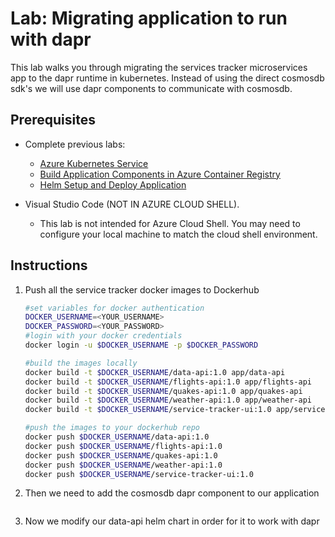 # Lab: Migrating application to run with dapr

This lab walks you through migrating the services tracker microservices app to the dapr runtime in kubernetes. Instead of using the direct cosmosdb sdk's we will use dapr components to communicate with cosmosdb. 

## Prerequisites

* Complete previous labs:
    * [Azure Kubernetes Service](../../create-aks-cluster/README.md)
    * [Build Application Components in Azure Container Registry](../../build-application/README.md)
    * [Helm Setup and Deploy Application](../../helm-setup-deploy/README.md)

* Visual Studio Code (NOT IN AZURE CLOUD SHELL). 

    * This lab is not intended for Azure Cloud Shell. You may need to configure your local machine to match the cloud shell environment. 

## Instructions

1. Push all the service tracker docker images to Dockerhub

    ```bash
    #set variables for docker authentication
    DOCKER_USERNAME=<YOUR_USERNAME>
    DOCKER_PASSWORD=<YOUR_PASSWORD>
    #login with your docker credentials
    docker login -u $DOCKER_USERNAME -p $DOCKER_PASSWORD

    #build the images locally
    docker build -t $DOCKER_USERNAME/data-api:1.0 app/data-api
    docker build -t $DOCKER_USERNAME/flights-api:1.0 app/flights-api
    docker build -t $DOCKER_USERNAME/quakes-api:1.0 app/quakes-api
    docker build -t $DOCKER_USERNAME/weather-api:1.0 app/weather-api
    docker build -t $DOCKER_USERNAME/service-tracker-ui:1.0 app/service-tracker-ui

    #push the images to your dockerhub repo
    docker push $DOCKER_USERNAME/data-api:1.0
    docker push $DOCKER_USERNAME/flights-api:1.0
    docker push $DOCKER_USERNAME/quakes-api:1.0 
    docker push $DOCKER_USERNAME/weather-api:1.0 
    docker push $DOCKER_USERNAME/service-tracker-ui:1.0
    ```
2.  Then we need to add the cosmosdb dapr component to our application

    ```bash
    
    ```

3.  Now we modify our data-api helm chart in order for it to work with dapr
